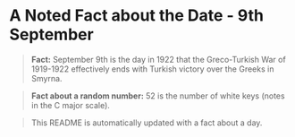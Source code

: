 
# A Noted Fact about the Date - 9th September

> **Fact:** September 9th is the day in 1922 that the Greco-Turkish War of 1919-1922 effectively ends with Turkish victory over the Greeks in Smyrna.

> **Fact about a random number:** 52 is the number of white keys (notes in the C major scale).

> This README is automatically updated with a fact about a day.
